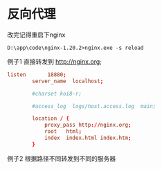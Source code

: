 # 反向代理

改完记得重启下nginx
```shell script
D:\app\code\nginx-1.20.2>nginx.exe -s reload
```

例子1
直接转发到 http://nginx.org;

```conf
listen       18880;
        server_name  localhost;

        #charset koi8-r;

        #access_log  logs/host.access.log  main;

        location / {
        	proxy_pass http://nginx.org;
            root   html;
            index  index.html index.htm;
        }
```

例子2 根据路径不同转发到不同的服务器

